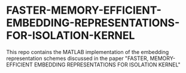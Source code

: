 # FASTER-MEMORY-EFFICIENT-EMBEDDING-REPRESENTATIONS-FOR-ISOLATION-KERNEL
This repo contains the MATLAB implementation of the embedding representation schemes discussed in the paper "FASTER, MEMORY-EFFICIENT EMBEDDING REPRESENTATIONS FOR ISOLATION KERNEL"
